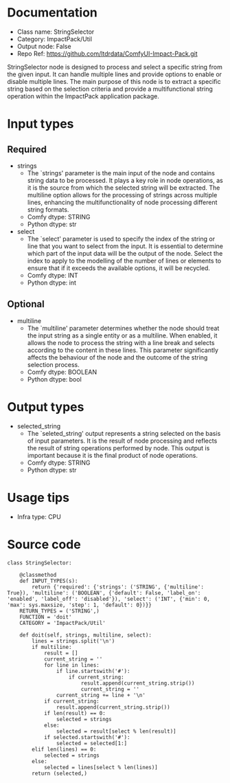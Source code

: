 # Documentation
- Class name: StringSelector
- Category: ImpactPack/Util
- Output node: False
- Repo Ref: https://github.com/ltdrdata/ComfyUI-Impact-Pack.git

StringSelector node is designed to process and select a specific string from the given input. It can handle multiple lines and provide options to enable or disable multiple lines. The main purpose of this node is to extract a specific string based on the selection criteria and provide a multifunctional string operation within the ImpactPack application package.

# Input types
## Required
- strings
    - The `strings' parameter is the main input of the node and contains string data to be processed. It plays a key role in node operations, as it is the source from which the selected string will be extracted. The multiline option allows for the processing of strings across multiple lines, enhancing the multifunctionality of node processing different string formats.
    - Comfy dtype: STRING
    - Python dtype: str
- select
    - The `select' parameter is used to specify the index of the string or line that you want to select from the input. It is essential to determine which part of the input data will be the output of the node. Select the index to apply to the modelling of the number of lines or elements to ensure that if it exceeds the available options, it will be recycled.
    - Comfy dtype: INT
    - Python dtype: int
## Optional
- multiline
    - The `multiline' parameter determines whether the node should treat the input string as a single entity or as a multiline. When enabled, it allows the node to process the string with a line break and selects according to the content in these lines. This parameter significantly affects the behaviour of the node and the outcome of the string selection process.
    - Comfy dtype: BOOLEAN
    - Python dtype: bool

# Output types
- selected_string
    - The `seleted_string' output represents a string selected on the basis of input parameters. It is the result of node processing and reflects the result of string operations performed by node. This output is important because it is the final product of node operations.
    - Comfy dtype: STRING
    - Python dtype: str

# Usage tips
- Infra type: CPU

# Source code
```
class StringSelector:

    @classmethod
    def INPUT_TYPES(s):
        return {'required': {'strings': ('STRING', {'multiline': True}), 'multiline': ('BOOLEAN', {'default': False, 'label_on': 'enabled', 'label_off': 'disabled'}), 'select': ('INT', {'min': 0, 'max': sys.maxsize, 'step': 1, 'default': 0})}}
    RETURN_TYPES = ('STRING',)
    FUNCTION = 'doit'
    CATEGORY = 'ImpactPack/Util'

    def doit(self, strings, multiline, select):
        lines = strings.split('\n')
        if multiline:
            result = []
            current_string = ''
            for line in lines:
                if line.startswith('#'):
                    if current_string:
                        result.append(current_string.strip())
                        current_string = ''
                current_string += line + '\n'
            if current_string:
                result.append(current_string.strip())
            if len(result) == 0:
                selected = strings
            else:
                selected = result[select % len(result)]
            if selected.startswith('#'):
                selected = selected[1:]
        elif len(lines) == 0:
            selected = strings
        else:
            selected = lines[select % len(lines)]
        return (selected,)
```